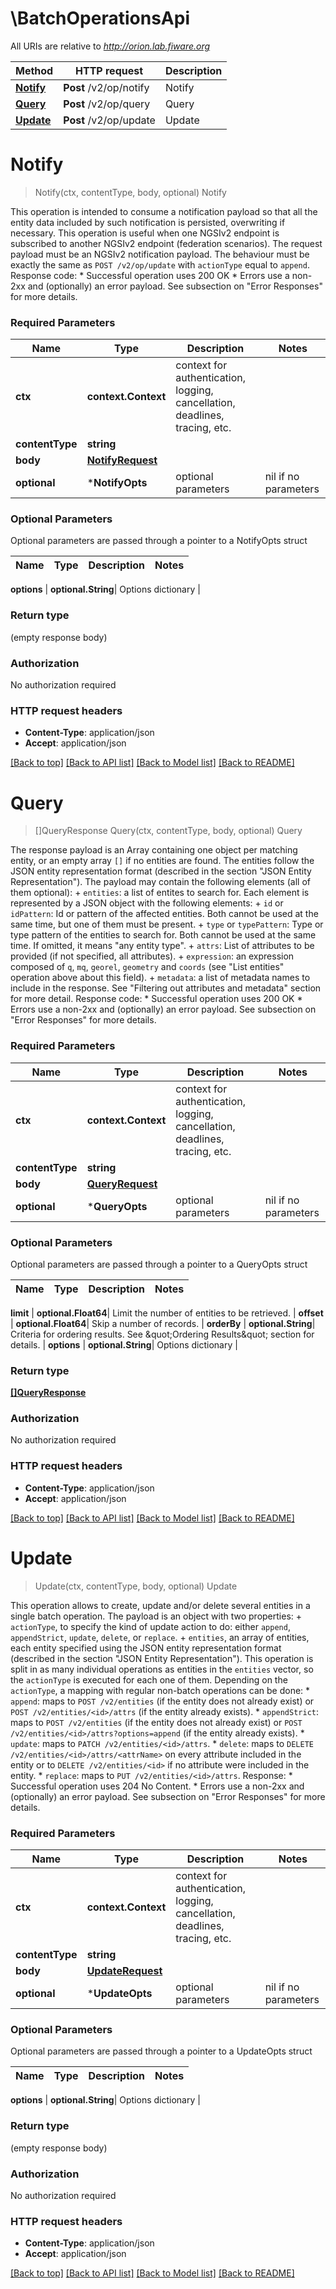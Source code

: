 # \BatchOperationsApi

All URIs are relative to *http://orion.lab.fiware.org*

Method | HTTP request | Description
------------- | ------------- | -------------
[**Notify**](BatchOperationsApi.md#Notify) | **Post** /v2/op/notify | Notify
[**Query**](BatchOperationsApi.md#Query) | **Post** /v2/op/query | Query
[**Update**](BatchOperationsApi.md#Update) | **Post** /v2/op/update | Update


# **Notify**
> Notify(ctx, contentType, body, optional)
Notify

This operation is intended to consume a notification payload so that all the entity data included by such notification is persisted, overwriting if necessary. This operation is useful when one NGSIv2 endpoint is subscribed to another NGSIv2 endpoint (federation scenarios).  The request payload must be an NGSIv2 notification payload.  The behaviour must be exactly the same as `POST /v2/op/update` with `actionType` equal to `append`. Response code: * Successful operation uses 200 OK * Errors use a non-2xx and (optionally) an error payload. See subsection on \"Error Responses\" for   more details.

### Required Parameters

Name | Type | Description  | Notes
------------- | ------------- | ------------- | -------------
 **ctx** | **context.Context** | context for authentication, logging, cancellation, deadlines, tracing, etc.
  **contentType** | **string**|  | 
  **body** | [**NotifyRequest**](NotifyRequest.md)|  | 
 **optional** | ***NotifyOpts** | optional parameters | nil if no parameters

### Optional Parameters
Optional parameters are passed through a pointer to a NotifyOpts struct

Name | Type | Description  | Notes
------------- | ------------- | ------------- | -------------


 **options** | **optional.String**| Options dictionary | 

### Return type

 (empty response body)

### Authorization

No authorization required

### HTTP request headers

 - **Content-Type**: application/json
 - **Accept**: application/json

[[Back to top]](#) [[Back to API list]](../README.md#documentation-for-api-endpoints) [[Back to Model list]](../README.md#documentation-for-models) [[Back to README]](../README.md)

# **Query**
> []QueryResponse Query(ctx, contentType, body, optional)
Query

The response payload is an Array containing one object per matching entity, or an empty array `[]` if  no entities are found. The entities follow the JSON entity representation format (described in the section \"JSON Entity Representation\"). The payload may contain the following elements (all of them optional): + `entities`: a list of entites to search for. Each element is represented by a JSON object with the   following elements:     + `id` or `idPattern`: Id or pattern of the affected entities. Both cannot be used at the same       time, but one of them must be present.     + `type` or `typePattern`: Type or type pattern of the entities to search for. Both cannot be used at       the same time. If omitted, it means \"any entity type\". + `attrs`: List of attributes to be provided (if not specified, all attributes). + `expression`: an expression composed of `q`, `mq`, `georel`, `geometry` and `coords` (see \"List    entities\" operation above about this field). + `metadata`: a list of metadata names to include in the response.    See \"Filtering out attributes and metadata\" section for more detail. Response code: * Successful operation uses 200 OK * Errors use a non-2xx and (optionally) an error payload. See subsection on \"Error Responses\" for   more details.

### Required Parameters

Name | Type | Description  | Notes
------------- | ------------- | ------------- | -------------
 **ctx** | **context.Context** | context for authentication, logging, cancellation, deadlines, tracing, etc.
  **contentType** | **string**|  | 
  **body** | [**QueryRequest**](QueryRequest.md)|  | 
 **optional** | ***QueryOpts** | optional parameters | nil if no parameters

### Optional Parameters
Optional parameters are passed through a pointer to a QueryOpts struct

Name | Type | Description  | Notes
------------- | ------------- | ------------- | -------------


 **limit** | **optional.Float64**| Limit the number of entities to be retrieved. | 
 **offset** | **optional.Float64**| Skip a number of records. | 
 **orderBy** | **optional.String**| Criteria for ordering results. See \&quot;Ordering Results\&quot; section for details. | 
 **options** | **optional.String**| Options dictionary | 

### Return type

[**[]QueryResponse**](QueryResponse.md)

### Authorization

No authorization required

### HTTP request headers

 - **Content-Type**: application/json
 - **Accept**: application/json

[[Back to top]](#) [[Back to API list]](../README.md#documentation-for-api-endpoints) [[Back to Model list]](../README.md#documentation-for-models) [[Back to README]](../README.md)

# **Update**
> Update(ctx, contentType, body, optional)
Update

This operation allows to create, update and/or delete several entities in a single batch operation. The payload is an object with two properties: + `actionType`, to specify the kind of update action to do: either `append`, `appendStrict`, `update`,   `delete`, or `replace`. + `entities`, an array of entities, each entity specified using the JSON entity representation format   (described in the section \"JSON Entity Representation\"). This operation is split in as many individual operations as entities in the `entities` vector, so the `actionType` is executed for each one of them. Depending on the `actionType`, a mapping with regular non-batch operations can be done: * `append`: maps to `POST /v2/entities` (if the entity does not already exist) or `POST /v2/entities/<id>/attrs`   (if the entity already exists). * `appendStrict`: maps to `POST /v2/entities` (if the entity does not already exist) or   `POST /v2/entities/<id>/attrs?options=append` (if the entity already exists). * `update`: maps to `PATCH /v2/entities/<id>/attrs`. * `delete`: maps to `DELETE /v2/entities/<id>/attrs/<attrName>` on every attribute included in the entity or   to `DELETE /v2/entities/<id>` if no attribute were included in the entity. * `replace`: maps to `PUT /v2/entities/<id>/attrs`. Response: * Successful operation uses 204 No Content. * Errors use a non-2xx and (optionally) an error payload. See subsection on \"Error Responses\" for   more details.

### Required Parameters

Name | Type | Description  | Notes
------------- | ------------- | ------------- | -------------
 **ctx** | **context.Context** | context for authentication, logging, cancellation, deadlines, tracing, etc.
  **contentType** | **string**|  | 
  **body** | [**UpdateRequest**](UpdateRequest.md)|  | 
 **optional** | ***UpdateOpts** | optional parameters | nil if no parameters

### Optional Parameters
Optional parameters are passed through a pointer to a UpdateOpts struct

Name | Type | Description  | Notes
------------- | ------------- | ------------- | -------------


 **options** | **optional.String**| Options dictionary | 

### Return type

 (empty response body)

### Authorization

No authorization required

### HTTP request headers

 - **Content-Type**: application/json
 - **Accept**: application/json

[[Back to top]](#) [[Back to API list]](../README.md#documentation-for-api-endpoints) [[Back to Model list]](../README.md#documentation-for-models) [[Back to README]](../README.md)


